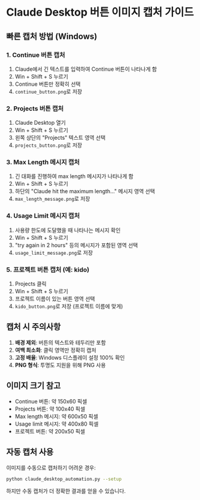 # Claude Desktop 버튼 이미지 캡처 가이드

## 빠른 캡처 방법 (Windows)

### 1. Continue 버튼 캡처
1. Claude에서 긴 텍스트를 입력하여 Continue 버튼이 나타나게 함
2. Win + Shift + S 누르기
3. Continue 버튼만 정확히 선택
4. `continue_button.png`로 저장

### 2. Projects 버튼 캡처  
1. Claude Desktop 열기
2. Win + Shift + S 누르기
3. 왼쪽 상단의 "Projects" 텍스트 영역 선택
4. `projects_button.png`로 저장

### 3. Max Length 메시지 캡처
1. 긴 대화를 진행하여 max length 메시지가 나타나게 함
2. Win + Shift + S 누르기
3. 하단의 "Claude hit the maximum length..." 메시지 영역 선택
4. `max_length_message.png`로 저장

### 4. Usage Limit 메시지 캡처
1. 사용량 한도에 도달했을 때 나타나는 메시지 확인
2. Win + Shift + S 누르기
3. "try again in 2 hours" 등의 메시지가 포함된 영역 선택
4. `usage_limit_message.png`로 저장

### 5. 프로젝트 버튼 캡처 (예: kido)
1. Projects 클릭
2. Win + Shift + S 누르기
3. 프로젝트 이름이 있는 버튼 영역 선택
4. `kido_button.png`로 저장 (프로젝트 이름에 맞게)

## 캡처 시 주의사항

1. **배경 제외**: 버튼의 텍스트와 테두리만 포함
2. **여백 최소화**: 클릭 영역만 정확히 캡처
3. **고정 배율**: Windows 디스플레이 설정 100% 확인
4. **PNG 형식**: 투명도 지원을 위해 PNG 사용

## 이미지 크기 참고
- Continue 버튼: 약 150x60 픽셀
- Projects 버튼: 약 100x40 픽셀  
- Max length 메시지: 약 600x50 픽셀
- Usage limit 메시지: 약 400x80 픽셀
- 프로젝트 버튼: 약 200x50 픽셀

## 자동 캡처 사용
이미지를 수동으로 캡처하기 어려운 경우:
```bash
python claude_desktop_automation.py --setup
```

하지만 수동 캡처가 더 정확한 결과를 얻을 수 있습니다.